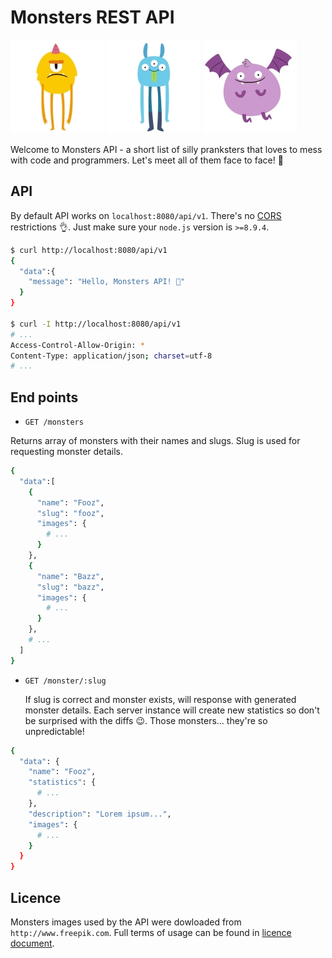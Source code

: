 # Monsters REST API

![Fooz](./static/yellow-150x150.jpg)
![Bazz](./static/blue-150x150.jpg)
![Koo](./static/violet-150x150.jpg)

Welcome to Monsters API - a short list of silly pranksters that loves to mess with code and programmers. Let's meet all of them face to face! 💪

## API

By default API works on `localhost:8080/api/v1`. There's no [CORS](https://developer.mozilla.org/en-US/docs/Web/HTTP/CORS) restrictions 👌. Just make sure your `node.js` version is `>=8.9.4`.

```bash
$ curl http://localhost:8080/api/v1
{
  "data":{
    "message": "Hello, Monsters API! 👋"
  }
}

$ curl -I http://localhost:8080/api/v1
# ...
Access-Control-Allow-Origin: *
Content-Type: application/json; charset=utf-8
# ...
```

## End points

* `GET /monsters`

Returns array of monsters with their names and slugs. Slug is used for requesting monster details.

```bash
{
  "data":[
    {
      "name": "Fooz",
      "slug": "fooz",
      "images": {
        # ...
      }
    },
    {
      "name": "Bazz",
      "slug": "bazz",
      "images": {
        # ...
      }
    },
    # ...
  ]
}
```

* `GET /monster/:slug`

  If slug is correct and monster exists, will response with generated monster details. Each server instance will create new statistics so don't be surprised with the diffs 😉. Those monsters... they're so unpredictable!


```bash
{
  "data": {
    "name": "Fooz",
    "statistics": {
      # ...
    },
    "description": "Lorem ipsum...",
    "images": {
      # ...
    }
  }
}
```

## Licence

Monsters images used by the API were dowloaded from `http://www.freepik.com`. Full terms of usage can be found in [licence document](./static/License_free.txt).